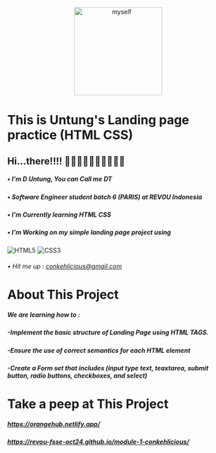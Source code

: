 <p align="center"><img width="200px" src="img/myself.JPG" alt="myself" /></p>

# This is Untung's Landing page practice (HTML CSS)

## Hi...there!!!! 👋🏻👋🏻👋🏻👋🏻👋🏻

##### • I'm D Untung, _You can Call me DT_

##### • Software Engineer student batch 6 (PARIS) at REVOU Indonesia

##### • I'm Currently learning HTML CSS

##### • I'm Working on my simple landing page project using

![HTML5](https://img.shields.io/badge/html5-%23E34F26.svg?style=for-the-badge&logo=html5&logoColor=white) ![CSS3](https://img.shields.io/badge/css3-%231572B6.svg?style=for-the-badge&logo=css3&logoColor=white)

###### • Hit me up : conkehlicious@gmail.com

# About This Project

##### We are learning how to :

##### -Implement the basic structure of Landing Page using HTML TAGS.
##### -Ensure the use of correct semantics for each HTML element
##### -Create a Form set that includes (input type text, teaxtarea, submit button, radio buttons, checkboxes, and select)


# Take a peep at This Project

##### https://orangehub.netlify.app/

##### https://revou-fsse-oct24.github.io/module-1-conkehlicious/
